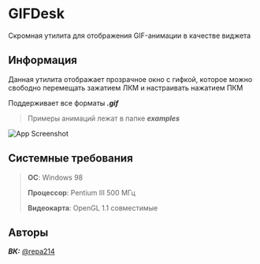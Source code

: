 # GIFDesk

Скромная утилита для отображения GIF-анимации в качестве виджета

## Информация

Данная утилита отображает прозрачное окно с гифкой, которое можно свободно перемещать зажатием ЛКМ и настраивать нажатием ПКМ

Поддерживает все форматы **_.gif_**

> Примеры анимаций лежат в папке **_examples_**

![App Screenshot](https://psv4.userapi.com/s/v1/d/jyj5WL74WWoqXF2u-G0RQLxYHaOxyeGoxtKutB17adZDryDUsIrcxVITSRvMCejWG8lWXASg3NEOMKv4OTpNp-dPoIIx97D3AWGsHQFLIDZzJr9qyTZdtQ/demonstration.gif)

## Системные требования

> **ОС**: Windows 98
> 
> **Процессор**: Pentium III 500 МГц
> 
> **Видеокарта**: OpenGL 1.1 совместимые


## Авторы

***ВК:*** [@repa214](https://vk.com/id508102498)
